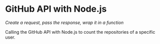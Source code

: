 # GitHub API with Node.js

*Create a request, pass the response, wrap it in a function*

Calling the GitHub API with Node.js to count the repositories of a specific user.